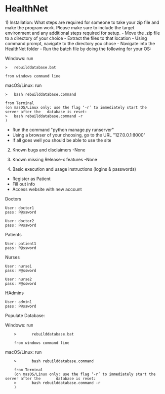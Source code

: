<h1>HealthNet</h1>
1) Installation:  What steps are required for someone to take your zip file and make the program work. Please make sure to include the target environment and any additional steps required for setup.
- Move the .zip file to a directory of your choice
- Extract the files to that location
- Using command prompt, navigate to the directory you chose
- Navigate into the HealthNet folder
- Run the batch file by doing the following for your OS:

Windows: run 

	>	rebuilddatabase.bat

	from windows command line


	
macOS/Linux: run

	>	bash rebuilddatabase.command

	from Terminal
	(on masOS/Linux only: use the flag ‘-r’ to immediately start the server after the 	database is reset: 
	>	bash rebuilddatabase.command -r
	)
	
- Run the command "python manage.py runserver"
- Using a browser of your choosing, go to the URL "127.0.0.1:8000"
- If all goes well you should be able to use the site

2) Known bugs and disclaimers
-None

3) Known missing Release-x features
-None

4) Basic execution and usage instructions (logins & passwords)
- Register as Patient
- Fill out info
- Access website with new account

Doctors

	User: doctor1
	pass: P@ssword
	
	User: doctor2
	pass: P@ssword

Patients

	User: patient1
	pass: P@ssword

Nurses

	User: nurse1
	pass: P@ssword

	User: nurse2
	pass: P@ssword

HAdmins

	User: admin1
	pass: P@ssword

Populate Database:


Windows: run

        >       rebuilddatabase.bat

        from windows command line



macOS/Linux: run

        >       bash rebuilddatabase.command

        from Terminal
        (on masOS/Linux only: use the flag ‘-r’ to immediately start the server after the       database is reset:
        >       bash rebuilddatabase.command -r
        )
